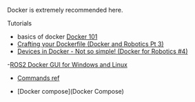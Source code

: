 Docker is extremely recommended here.

Tutorials
- basics of docker [Docker 101](https://youtu.be/SAMPOK_lazw?si=h3iRsYHCWNUMp_Cg)
- [Crafting your Dockerfile (Docker and Robotics Pt 3)](https://youtu.be/RbP5cARP-SM?si=9cON1vphcz4puayk)
- [Devices in Docker - Not so simple! (Docker for Robotics #4)](https://youtu.be/uf4zOigzTFo?si=kWSsGsG1fZFuZSPV)

-[ROS2 Docker GUI for Windows and Linux](https://youtu.be/qWuudNxFGOQ?si=INaxeDXXT0q3TFmI)

- [Commands ref](https://github.com/noshluk2/ros1_wiki/blob/main/docker/commands.md)

- [Docker compose](Docker Compose)